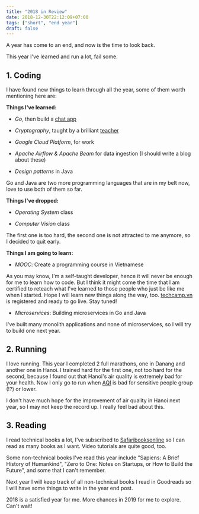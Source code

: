 ```yaml
---
title: "2018 in Review"
date: 2018-12-30T22:12:09+07:00
tags: ["short", "end year"]
draft: false
---
```


A year has come to an end, and now is the time to look back.

This year I've learned and run a lot, fail some.

## 1. Coding

I have found new things to learn through all the year, some of them worth
mentioning here are:

**Things I've learned:**

- *Go*, then build a [chat app][1]

- *Cryptography*, taught by a brilliant [teacher][2]

- *Google Cloud Platform*, for work

- *Apache Airflow & Apache Beam* for data ingestion (I should write a blog
about these)

- *Design patterns* in Java

Go and Java are two more programming languages that are in my belt now, love
to use both of them so far.

**Things I've dropped:**

- *Operating System* class

- *Computer Vision* class

The first one is too hard, the second one is not attracted to me anymore, so I
decided to quit early.

**Things I am going to learn:**

- *MOOC*: Create a programming course in Vietnamese

As you may know, I'm a self-taught developer, hence it will never be enough for
me to learn how to code. But I think it might come the time that I am
certified to reteach what I've learned to those people who just be like me
when I started. Hope I will learn new things along the way, too.
[techcamp.vn][4] is registered and ready to go live. Stay tuned!

- *Microservices*: Building microservices in Go and Java

I've built many monolith applications and none of microservices, so I will try
to build one next year.


## 2. Running

I love running. This year I completed 2 full marathons, one in Danang and
another one in Hanoi. I trained hard for the first one, not too hard for
the second, because I found out that Hanoi's air quality is extremely bad for
your health. Now I only go to run when [AQI][3] is bad for sensitive people
group (!?) or lower.

I don't have much hope for the improvement of air quality in Hanoi next year,
so I may not keep the record up. I really feel bad about this.

## 3. Reading

I read technical books a lot, I've subscribed to [Safaribooksonline][5] so
I can read as many books as I want. Video tutorials are quite good, too.

Some non-technical books I've read this year include "Sapiens: A Brief
History of Humankind", "Zero to One: Notes on Startups, or How to Build the
Future", and some that I can't remember.

Next year I will keep track of all non-technical books I read in Goodreads so
I will have some things to write in the year end post.


2018 is a satisfied year for me. More chances in 2019 for me to explore. Can't
wait!


[1]: https://manhtai.github.io/posts/chat-app-in-golang/
[2]: https://manhtai.github.io/posts/8-weeks-crypto-write-up/
[3]: http://aqicn.org/city/vietnam/hanoi/us-embassy/
[4]: https://techcamp.vn
[5]: https://safaribooksonline.com
